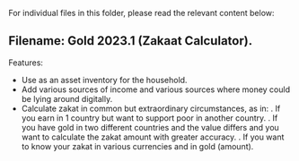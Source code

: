 For individual files in this folder, please read the relevant content below:

## Filename: Gold 2023.1 (Zakaat Calculator).
Features:
* Use as an asset inventory for the household.
* Add various sources of income and various sources where money could be lying around digitally.
* Calculate zakat in common but extraordinary circumstances, as in:
. If you earn in 1 country but want to support poor in another country.
. If you have gold in two different countries and the value differs and you want to calculate the zakat amount with greater accuracy.
. If you want to know your zakat in various currencies and in gold (amount).
